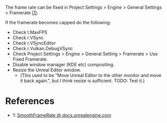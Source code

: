 The frame rate can be fixed in Project Settings > Engine > General Settings > Framerate [(1)](https://docs.unrealengine.com/4.27/en-US/TestingAndOptimization/PerformanceAndProfiling/SmoothFrameRate/).

If the framerate becomes capped do the following:
- Check t.MaxFPS
- Check r.VSync
- Check r.VSyncEditor
- Check r.Vulkan.DebugVSync
- Check Project Settings > Engine > General Setting > Framerate > Use Fixed Framerate.
- Disable window manager (KDE etc) compositing.
- Resize the Unreal Editor window.
	- (This used to be "Move Unreal Editor to the other monitor and move it back again.", but I think resize is sufficient. TODO: Test it.)

# References

- 1: [SmoothFrameRate @ docs.unrealengine.com](https://docs.unrealengine.com/4.27/en-US/TestingAndOptimization/PerformanceAndProfiling/SmoothFrameRate/)